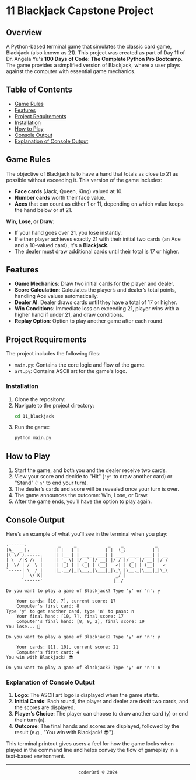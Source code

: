 # 11 Blackjack Capstone Project

## Overview

A Python-based terminal game that simulates the classic card game, Blackjack (also known as 21). This project was created as part of Day 11 of Dr. Angela Yu's **100 Days of Code: The Complete Python Pro Bootcamp**. The game provides a simplified version of Blackjack, where a user plays against the computer with essential game mechanics.

## Table of Contents

- [Game Rules](#game-rules)
- [Features](#features)
- [Project Requirements](#project-requirements)
- [Installation](#installation)
- [How to Play](#how-to-play)
- [Console Output](#console-output)
- [Explanation of Console Output](#explanation-of-console-output)

## Game Rules

The objective of Blackjack is to have a hand that totals as close to 21 as possible without exceeding it. This version of the game includes:
- **Face cards** (Jack, Queen, King) valued at 10.
- **Number cards** worth their face value.
- **Aces** that can count as either 1 or 11, depending on which value keeps the hand below or at 21.
  
**Win, Lose, or Draw**:  
- If your hand goes over 21, you lose instantly.
- If either player achieves exactly 21 with their initial two cards (an Ace and a 10-valued card), it's a **Blackjack**.
- The dealer must draw additional cards until their total is 17 or higher.


## Features

- **Game Mechanics**: Draw two initial cards for the player and dealer.
- **Score Calculation**: Calculates the player’s and dealer’s total points, handling Ace values automatically.
- **Dealer AI**: Dealer draws cards until they have a total of 17 or higher.
- **Win Conditions**: Immediate loss on exceeding 21, player wins with a higher hand if under 21, and draw conditions.
- **Replay Option**: Option to play another game after each round.


## Project Requirements

The project includes the following files:
- `main.py`: Contains the core logic and flow of the game.
- `art.py`: Contains ASCII art for the game's logo.

### Installation

1. Clone the repository:
2. Navigate to the project directory:
   ```bash
   cd 11_blackjack
   ```
3. Run the game:
   ```bash
   python main.py
   ```

## How to Play

1. Start the game, and both you and the dealer receive two cards.
2. View your score and decide to "Hit" (`'y'` to draw another card) or "Stand" (`'n'` to end your turn).
3. The dealer’s cards and score will be revealed once your turn is over.
4. The game announces the outcome: Win, Lose, or Draw.
5. After the game ends, you’ll have the option to play again.


## Console Output

Here’s an example of what you’ll see in the terminal when you play:

```plaintext
.------.            _     _            _    _            _    
|A_  _ |.          | |   | |          | |  (_)          | |   
|( \/ ).-----.     | |__ | | __ _  ___| | ___  __ _  ___| | __
| \  /|K /\  |     | '_ \| |/ _` |/ __| |/ / |/ _` |/ __| |/ /
|  \/ | /  \ |     | |_) | | (_| | (__|   <| | (_| | (__|   < 
`-----| \  / |     |_.__/|_|\__,_|\___|_|\_\ |\__,_|\___|_|\_\
      |  \/ K|                            _/ |                
      `------'                           |__/                 

Do you want to play a game of Blackjack? Type 'y' or 'n': y

    Your cards: [10, 7], current score: 17
    Computer's first card: 8
Type 'y' to get another card, type 'n' to pass: n
    Your final hand: [10, 7], final score: 17
    Computer's final hand: [8, 9, 2], final score: 19
You lose... 😤

Do you want to play a game of Blackjack? Type 'y' or 'n': y

    Your cards: [11, 10], current score: 21
    Computer's first card: 4
You win with Blackjack! 😎

Do you want to play a game of Blackjack? Type 'y' or 'n': n
```

### Explanation of Console Output

1. **Logo**: The ASCII art logo is displayed when the game starts.
2. **Initial Cards**: Each round, the player and dealer are dealt two cards, and the scores are displayed.
3. **Player’s Choice**: The player can choose to draw another card (`y`) or end their turn (`n`).
4. **Outcome**: The final hands and scores are displayed, followed by the result (e.g., "You win with Blackjack! 😎").

This terminal printout gives users a feel for how the game looks when played in the command line and helps convey the flow of gameplay in a text-based environment.

---
<section align="center">
  <code>coderBri © 2024</code>
</section>
